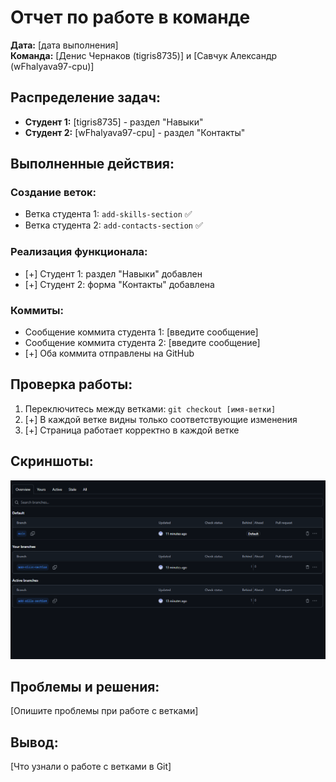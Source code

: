 # Отчет по работе в команде

**Дата:** [дата выполнения]  
**Команда:**  [Денис Чернаков (tigris8735)] и [Савчук Александр (wFhalyava97-cpu)]

## Распределение задач:
- **Студент 1:** [tigris8735] - раздел "Навыки"
- **Студент 2:** [wFhalyava97-cpu] - раздел "Контакты"

## Выполненные действия:

### Создание веток:
- Ветка студента 1: `add-skills-section` ✅
- Ветка студента 2: `add-contacts-section` ✅

### Реализация функционала:
- [+] Студент 1: раздел "Навыки" добавлен
- [+] Студент 2: форма "Контакты" добавлена

### Коммиты:
- Сообщение коммита студента 1: [введите сообщение]
- Сообщение коммита студента 2: [введите сообщение]
- [+] Оба коммита отправлены на GitHub

## Проверка работы:
1. Переключитесь между ветками: `git checkout [имя-ветки]`
2. [+] В каждой ветке видны только соответствующие изменения
3. [+] Страница работает корректно в каждой ветке

## Скриншоты:
![alt text](image-1.png)

## Проблемы и решения:
[Опишите проблемы при работе с ветками]

## Вывод:
[Что узнали о работе с ветками в Git]